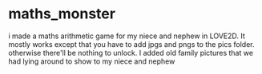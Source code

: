 # maths_monster
i made a maths arithmetic game for my niece and nephew in LOVE2D. It mostly works except that you have to add jpgs and pngs to the pics folder. otherwise there'll be nothing to unlock. I added old family pictures that we had lying around to show to my niece and nephew
